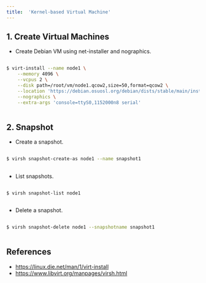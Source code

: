 ```yaml
---
title:  'Kernel-based Virtual Machine'
---
```


## 1. Create Virtual Machines
- Create Debian VM using net-installer and nographics.
```sh
  
$ virt-install --name node1 \
    --memory 4096 \
    --vcpus 2 \
    --disk path=/root/vm/node1.qcow2,size=50,format=qcow2 \
    --location 'https://debian.osuosl.org/debian/dists/stable/main/installer-amd64' \
    --nographics \
    --extra-args 'console=ttyS0,1152000n8 serial'
  
```

## 2. Snapshot
- Create a snapshot.
```sh
  
$ virsh snapshot-create-as node1 --name snapshot1
  
```

- List snapshots.
```sh
  
$ virsh snapshot-list node1
  
```

- Delete a snapshot.
```sh
  
$ virsh snapshot-delete node1 --snapshotname snapshot1
  
```


## References
- https://linux.die.net/man/1/virt-install
- https://www.libvirt.org/manpages/virsh.html